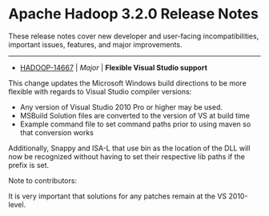 
<!---
# Licensed to the Apache Software Foundation (ASF) under one
# or more contributor license agreements.  See the NOTICE file
# distributed with this work for additional information
# regarding copyright ownership.  The ASF licenses this file
# to you under the Apache License, Version 2.0 (the
# "License"); you may not use this file except in compliance
# with the License.  You may obtain a copy of the License at
#
#     http://www.apache.org/licenses/LICENSE-2.0
#
# Unless required by applicable law or agreed to in writing, software
# distributed under the License is distributed on an "AS IS" BASIS,
# WITHOUT WARRANTIES OR CONDITIONS OF ANY KIND, either express or implied.
# See the License for the specific language governing permissions and
# limitations under the License.
-->
# Apache Hadoop  3.2.0 Release Notes

These release notes cover new developer and user-facing incompatibilities, important issues, features, and major improvements.


---

* [HADOOP-14667](https://issues.apache.org/jira/browse/HADOOP-14667) | *Major* | **Flexible Visual Studio support**

<!-- markdown -->

This change updates the Microsoft Windows build directions to be more flexible with regards to Visual Studio compiler versions:

* Any version of Visual Studio 2010 Pro or higher may be used.
* MSBuild Solution files are converted to the version of VS at build time
* Example command file to set command paths prior to using maven so that conversion works

Additionally, Snappy and ISA-L that use bin as the location of the DLL will now be recognized without having to set their respective lib paths if the prefix is set.

Note to contributors:

It is very important that solutions for any patches remain at the VS 2010-level.



